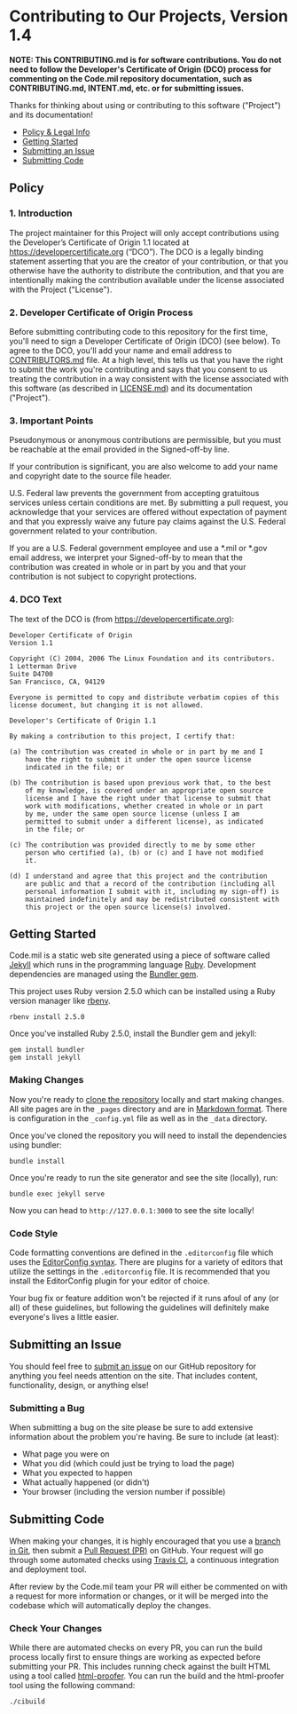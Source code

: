 # Contributing to Our Projects, Version 1.4

**NOTE: This CONTRIBUTING.md is for software contributions. You do not need to follow the Developer's Certificate of Origin (DCO) process for commenting on the Code.mil repository documentation, such as CONTRIBUTING.md, INTENT.md, etc. or for submitting issues.**

Thanks for thinking about using or contributing to this software ("Project") and its documentation!

* [Policy & Legal Info](#policy)
* [Getting Started](#getting-started)
* [Submitting an Issue](#submitting-an-issue)
* [Submitting Code](#submitting-code)

## Policy

### 1. Introduction

The project maintainer for this Project will only accept contributions using the Developer’s Certificate of Origin 1.1 located at https://developercertificate.org (“DCO”). The DCO is a legally binding statement asserting that you are the creator of your contribution, or that you otherwise have the authority to distribute the contribution, and that you are intentionally making the contribution available under the license associated with the Project ("License").

### 2. Developer Certificate of Origin Process

Before submitting contributing code to this repository for the first time, you'll need to sign a Developer Certificate of Origin (DCO) (see below). To agree to the DCO, you'll add your name and email address to [CONTRIBUTORS.md](CONTRIBUTORS.md) file. At a high level, this tells us that you have the right to submit the work you're contributing and says that you consent to us treating the contribution in a way consistent with the license associated with this software (as described in [LICENSE.md](LICENSE.md)) and its documentation ("Project").

### 3. Important Points

Pseudonymous or anonymous contributions are permissible, but you must be reachable at the email provided in the Signed-off-by line.

If your contribution is significant, you are also welcome to add your name and copyright date to the source file header.

U.S. Federal law prevents the government from accepting gratuitous services unless certain conditions are met. By submitting a pull request, you acknowledge that your services are offered without expectation of payment and that you expressly waive any future pay claims against the U.S. Federal government related to your contribution.

If you are a U.S. Federal government employee and use a *.mil or *.gov email address, we interpret your Signed-off-by to mean that the contribution was created in whole or in part by you and that your contribution is not subject to copyright protections.

### 4. DCO Text

The text of the DCO is (from https://developercertificate.org):
```
Developer Certificate of Origin
Version 1.1

Copyright (C) 2004, 2006 The Linux Foundation and its contributors.
1 Letterman Drive
Suite D4700
San Francisco, CA, 94129

Everyone is permitted to copy and distribute verbatim copies of this
license document, but changing it is not allowed.

Developer's Certificate of Origin 1.1

By making a contribution to this project, I certify that:

(a) The contribution was created in whole or in part by me and I
    have the right to submit it under the open source license
    indicated in the file; or

(b) The contribution is based upon previous work that, to the best
    of my knowledge, is covered under an appropriate open source
    license and I have the right under that license to submit that
    work with modifications, whether created in whole or in part
    by me, under the same open source license (unless I am
    permitted to submit under a different license), as indicated
    in the file; or

(c) The contribution was provided directly to me by some other
    person who certified (a), (b) or (c) and I have not modified
    it.

(d) I understand and agree that this project and the contribution
    are public and that a record of the contribution (including all
    personal information I submit with it, including my sign-off) is
    maintained indefinitely and may be redistributed consistent with
    this project or the open source license(s) involved.
```

## Getting Started

Code.mil is a static web site generated using a piece of software called [Jekyll](https://jekyllrb.com/) which runs in the programming language [Ruby](https://www.ruby-lang.org). Development dependencies are managed using the [Bundler gem](http://bundler.io).

This project uses Ruby version 2.5.0 which can be installed using a Ruby version manager like [rbenv](https://github.com/rbenv/rbenv).

```
rbenv install 2.5.0
```

Once you've installed Ruby 2.5.0, install the Bundler gem and jekyll:

```
gem install bundler
gem install jekyll
```

### Making Changes

Now you're ready to [clone the repository](https://help.github.com/articles/cloning-a-repository/) locally and start making changes. All site pages are in the `_pages` directory and are in [Markdown format](https://daringfireball.net/projects/markdown/syntax). There is configuration in the `_config.yml` file as well as in the `_data` directory.

Once you've cloned the repository you will need to install the dependencies using bundler:

```
bundle install
```

Once you're ready to run the site generator and see the site (locally), run:

```
bundle exec jekyll serve
```

Now you can head to `http://127.0.0.1:3000` to see the site locally!

### Code Style

Code formatting conventions are defined in the `.editorconfig` file which uses the [EditorConfig syntax](http://editorconfig.org). There are plugins for a variety of editors that utilize the settings in the `.editorconfig` file. It is recommended that you install the EditorConfig plugin for your editor of choice.

Your bug fix or feature addition won't be rejected if it runs afoul of any (or all) of these guidelines, but following the guidelines will definitely make everyone's lives a little easier.

## Submitting an Issue

You should feel free to [submit an issue](https://github.com/deptofdefense/code.mil/issues) on our GitHub repository for anything you feel needs attention on the site. That includes content, functionality, design, or anything else!

### Submitting a Bug

When submitting a bug on the site please be sure to add extensive information about the problem you're having. Be sure to include (at least):

* What page you were on
* What you did (which could just be trying to load the page)
* What you expected to happen
* What actually happened (or didn't)
* Your browser (including the version number if possible)

## Submitting Code

When making your changes, it is highly encouraged that you use a [branch in Git](https://git-scm.com/book/en/v2/Git-Branching-Basic-Branching-and-Merging), then submit a [Pull Request (PR)](https://github.com/deptofdefense/move.mil/pulls) on GitHub. Your request will go through some automated checks using [Travis CI](https://travis-ci.org/deptofdefense/code.mil/), a continuous integration and deployment tool.

After review by the Code.mil team your PR will either be commented on with a request for more information or changes, or it will be merged into the codebase which will automatically deploy the changes.

### Check Your Changes

While there are automated checks on every PR, you can run the build process locally first to ensure things are working as expected before submitting your PR. This includes running check against the built HTML using a tool called [html-proofer](https://github.com/gjtorikian/html-proofer). You can run the build and the html-proofer tool using the following command:

```
./cibuild
```
